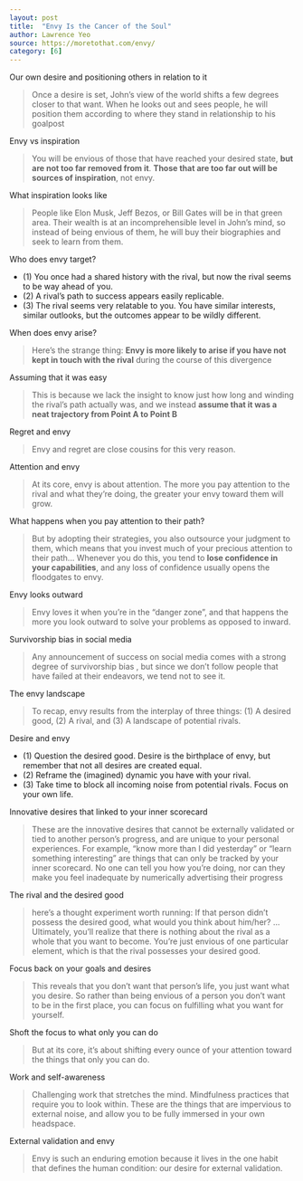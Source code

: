 ```yaml
---
layout: post
title:  "Envy Is the Cancer of the Soul"
author: Lawrence Yeo
source: https://moretothat.com/envy/
category: [6]
---
```


Our own desire and positioning others in relation to it

> Once a desire is set, John’s view of the world shifts a few degrees closer to that want. When he looks out and sees people, he will position them according to where they stand in relationship to his goalpost

Envy vs inspiration

> You will be envious of those that have reached your desired state, **but are not too far removed from it**. **Those that are too far out will be sources of inspiration**, not envy.

What inspiration looks like

> People like Elon Musk, Jeff Bezos, or Bill Gates will be in that green area. Their wealth is at an incomprehensible level in John’s mind, so instead of being envious of them, he will buy their biographies and seek to learn from them.

Who does envy target?

- (1) You once had a shared history with the rival, but now the rival seems to be way ahead of you.
- (2) A rival’s path to success appears easily replicable.
- (3) The rival seems very relatable to you. You have similar interests, similar outlooks, but the outcomes appear to be wildly different.

When does envy arise?

> Here’s the strange thing: **Envy is more likely to arise if you have not kept in touch with the rival** during the course of this divergence

Assuming that it was easy

> This is because we lack the insight to know just how long and winding the rival’s path actually was, and we instead **assume that it was a neat trajectory from Point A to Point B**

Regret and envy

> Envy and regret are close cousins for this very reason.

Attention and envy

> At its core, envy is about attention. The more you pay attention to the rival and what they’re doing, the greater your envy toward them will grow.

What happens when you pay attention to their path?

> But by adopting their strategies, you also outsource your judgment to them, which means that you invest much of your precious attention to their path...  Whenever you do this, you tend to **lose confidence in your capabilities**, and any loss of confidence usually opens the floodgates to envy.

Envy looks outward

> Envy loves it when you’re in the “danger zone”, and that happens the more you look outward to solve your problems as opposed to inward.

Survivorship bias in social media

> Any announcement of success on social media comes with a strong degree of survivorship bias , but since we don’t follow people that have failed at their endeavors, we tend not to see it.

The envy landscape

> To recap, envy results from the interplay of three things: (1) A desired good, (2) A rival, and (3) A landscape of potential rivals.

Desire and envy

- (1) Question the desired good. Desire is the birthplace of envy, but remember that not all desires are created equal.
- (2) Reframe the (imagined) dynamic you have with your rival.
- (3) Take time to block all incoming noise from potential rivals. Focus on your own life.

Innovative desires that linked to your inner scorecard

> These are the innovative desires that cannot be externally validated or tied to another person’s progress, and are unique to your personal experiences. For example, “know more than I did yesterday” or “learn something interesting” are things that can only be tracked by your inner scorecard. No one can tell you how you’re doing, nor can they make you feel inadequate by numerically advertising their progress

The rival and the desired good

> here’s a thought experiment worth running: If that person didn’t possess the desired good, what would you think about him/her? ...  Ultimately, you’ll realize that there is nothing about the rival as a whole that you want to become. You’re just envious of one particular element, which is that the rival possesses your desired good.

Focus back on your goals and desires

> This reveals that you don’t want that person’s life, you just want what you desire. So rather than being envious of a person you don’t want to be in the first place, you can focus on fulfilling what you want for yourself.

Shoft the focus to what only you can do

> But at its core, it’s about shifting every ounce of your attention toward the things that only you can do.

Work and self-awareness

> Challenging work that stretches the mind. Mindfulness practices that require you to look within. These are the things that are impervious to external noise, and allow you to be fully immersed in your own headspace.

External validation and envy

> Envy is such an enduring emotion because it lives in the one habit that defines the human condition: our desire for external validation.
